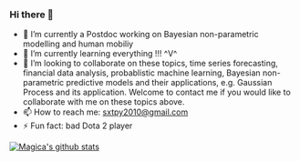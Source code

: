 ### Hi there 👋

- 🔭 I’m currently a Postdoc working on Bayesian non-parametric modelling and human mobiliy
- 🌱 I’m currently learning everything !!! ^V^
- 👯 I’m looking to collaborate on these topics, time series forecasting, financial data analysis, probablistic machine learning, Bayesian non-parametric predictive models and their applications, e.g. Gaussian Process and its application. Welcome to contact me if you would like to collaborate with me on these topics above.
- 📫 How to reach me: sxtpy2010@gmail.com
- ⚡ Fun fact: bad Dota 2 player

[![Magica's github stats](https://github-readme-stats.vercel.app/api?username=Magica-Chen)](https://github.com/Magica-Chen/github-readme-stats)


<!--
**Magica-Chen/Magica-Chen** is a ✨ _special_ ✨ repository because its `README.md` (this file) appears on your GitHub profile.

Here are some ideas to get you started:

- 🔭 I’m currently working on ...
- 🌱 I’m currently learning ...
- 👯 I’m looking to collaborate on ...
- 🤔 I’m looking for help with ...
- 💬 Ask me about ...
- 📫 How to reach me: ...
- 😄 Pronouns: ...
- ⚡ Fun fact: ...
-->
